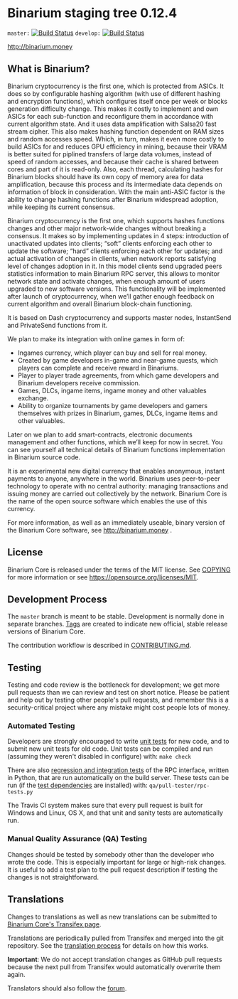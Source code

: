Binarium staging tree 0.12.4
===============================

`master:` [![Build Status](https://travis-ci.org/dashpay/dash.svg?branch=master)](https://travis-ci.org/dashpay/dash) `develop:` [![Build Status](https://travis-ci.org/dashpay/dash.svg?branch=develop)](https://travis-ci.org/dashpay/dash/branches)

http://binarium.money


What is Binarium?
----------------

Binarium cryptocurrency is the first one, which is protected from ASICs. It does so by configurable hashing algorithm (with use of different hashing and encryption functions), which configures itself once per week or blocks generation difficulty change. This makes it costly to implement and own ASICs for each sub-function and reconfigure them in accordance with current algorithm state. And it uses data amplification with Salsa20 fast stream cipher. This also makes hashing function dependent on RAM sizes and random accesses speed. Which, in turn, makes it even more costly to build ASICs for and reduces GPU efficiency in mining, because their VRAM is better suited for piplined transfers of large data volumes, instead of speed of random accesses, and because their cache is shared between cores and part of it is read-only. Also, each thread, calculating hashes for Binarium blocks should have its own copy of memory area for data amplification, because this process and its intermediate data depends on information of block in consideration. With the main anti-ASIC factor is the ability to change hashing functions after Binarium widespread adoption, while keeping its current consensus.

Binarium cryptocurrency is the first one, which supports hashes functions changes and other major network-wide changes without breaking a consensus. It makes so by implementing updates in 4 steps: introduction of unactivated updates into clients; “soft” clients enforcing each other to update the software; “hard” clients enforcing each other for updates; and actual activation of changes in clients, when network reports satisfying level of changes adoption in it. In this model clients send upgraded peers statistics information to main Binarium RPC server, this allows to monitor network state and activate changes, when enough amount of users upgraded to new software versions. This functionality will be implemented after launch of cryptocurrency, when we’ll gather enough feedback on current algorithm and overall Binarium block-chain functioning.

It is based on Dash cryptocurrency and supports master nodes, InstantSend and PrivateSend functions from it.

We plan to make its integration with online games in form of:

- Ingames currency, which player can buy and sell for real money.
- Created by game developers in-game and near-game quests, which players can complete and receive reward in Binariums.
- Player to player trade agreements, from which game developers and Binarium developers receive commission.
- Games, DLCs, ingame items, ingame money and other valuables exchange.
- Ability to organize tournaments by game developers and gamers themselves with prizes in Binarium, games, DLCs, ingame items and other valuables.

Later on we plan to add smart-contracts, electronic documents management and other functions, which we’ll keep for now in secret. You can see yourself all technical details of Binarium functions implementation in Binarium source code.

It is an experimental new digital currency that enables anonymous, instant
payments to anyone, anywhere in the world. Binarium uses peer-to-peer technology
to operate with no central authority: managing transactions and issuing money
are carried out collectively by the network. Binarium Core is the name of the open
source software which enables the use of this currency.

For more information, as well as an immediately useable, binary version of
the Binarium Core software, see http://binarium.money .


License
-------

Binarium Core is released under the terms of the MIT license. See [COPYING](COPYING) for more
information or see https://opensource.org/licenses/MIT.

Development Process
-------------------

The `master` branch is meant to be stable. Development is normally done in separate branches.
[Tags](https://github.com/binariumpay/binarium/tags) are created to indicate new official,
stable release versions of Binarium Core.

The contribution workflow is described in [CONTRIBUTING.md](CONTRIBUTING.md).

Testing
-------

Testing and code review is the bottleneck for development; we get more pull
requests than we can review and test on short notice. Please be patient and help out by testing
other people's pull requests, and remember this is a security-critical project where any mistake might cost people
lots of money.

### Automated Testing

Developers are strongly encouraged to write [unit tests](/doc/unit-tests.md) for new code, and to
submit new unit tests for old code. Unit tests can be compiled and run
(assuming they weren't disabled in configure) with: `make check`

There are also [regression and integration tests](/qa) of the RPC interface, written
in Python, that are run automatically on the build server.
These tests can be run (if the [test dependencies](/qa) are installed) with: `qa/pull-tester/rpc-tests.py`

The Travis CI system makes sure that every pull request is built for Windows
and Linux, OS X, and that unit and sanity tests are automatically run.

### Manual Quality Assurance (QA) Testing

Changes should be tested by somebody other than the developer who wrote the
code. This is especially important for large or high-risk changes. It is useful
to add a test plan to the pull request description if testing the changes is
not straightforward.

Translations
------------

Changes to translations as well as new translations can be submitted to
[Binarium Core's Transifex page](https://www.transifex.com/projects/p/binarium/).

Translations are periodically pulled from Transifex and merged into the git repository. See the
[translation process](doc/translation_process.md) for details on how this works.

**Important**: We do not accept translation changes as GitHub pull requests because the next
pull from Transifex would automatically overwrite them again.

Translators should also follow the [forum](http://binarium.money/forum/topic/binarium-worldwide-collaboration.88/).
